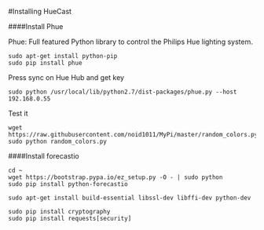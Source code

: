 #Installing HueCast

####Install Phue

Phue: Full featured Python library to control the Philips Hue lighting system.

```
sudo apt-get install python-pip
sudo pip install phue
```
Press sync on Hue Hub and get key

`sudo python /usr/local/lib/python2.7/dist-packages/phue.py --host 192.168.0.55`

Test it
```
wget https://raw.githubusercontent.com/noid1011/MyPi/master/random_colors.py 
sudo python random_colors.py
```

####Install forecastio

```
cd ~
wget https://bootstrap.pypa.io/ez_setup.py -O - | sudo python
sudo pip install python-forecastio

sudo apt-get install build-essential libssl-dev libffi-dev python-dev

sudo pip install cryptography 
sudo pip install requests[security]
```


